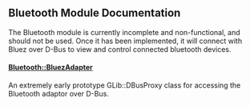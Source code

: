 ## Bluetooth Module Documentation ## 

 The Bluetooth module is currently incomplete and non-functional, and should not be used. Once it has been implemented, it will connect with Bluez over D-Bus to view and control connected bluetooth devices.

#### [Bluetooth::BluezAdapter](../../Source/Bluetooth/Bluetooth_BluezAdapter.h)
  An extremely early prototype GLib::DBusProxy class for accessing the Bluetooth adaptor over D-Bus.
